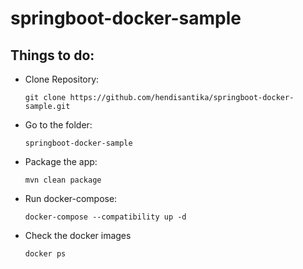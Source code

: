 # springboot-docker-sample

## Things to do:
* Clone Repository: 
    ```
    git clone https://github.com/hendisantika/springboot-docker-sample.git
    ```
* Go to the folder:
    ```
    springboot-docker-sample
    ```
* Package the app:
    ```
    mvn clean package
    ```
* Run docker-compose:
    ```
    docker-compose --compatibility up -d
    ```
* Check the docker images
    ```
    docker ps
    ```
